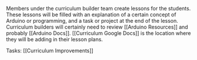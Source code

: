 Members under the curriculum builder team create lessons for the students. These lessons will be filled with an explanation of a certain concept of Arduino or programming, and a task or project at the end of the lesson. Curriculum builders will certainly need to review [[Arduino Resources]] and probably [[Arduino Docs]].  [[Curriculum Google Docs]] is the location where they will be adding in their lesson plans.

Tasks: [[Curriculum Improvements]]
